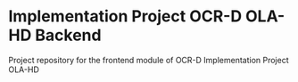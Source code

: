 # Implementation Project OCR-D OLA-HD Backend
Project repository for the frontend module of OCR-D Implementation Project OLA-HD
